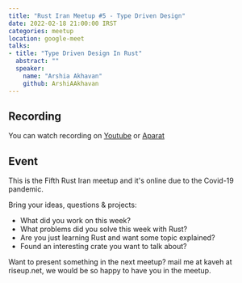 ```yaml
---
title: "Rust Iran Meetup #5 - Type Driven Design"
date: 2022-02-18 21:00:00 IRST
categories: meetup 
location: google-meet
talks:
- title: "Type Driven Design In Rust"
  abstract: ""
  speaker:
    name: "Arshia Akhavan"
    github: ArshiAAkhavan
---
```


## Recording
You can watch recording on [Youtube](https://www.youtube.com/watch?v=7MQ8FbpInsc) or [Aparat](https://www.aparat.com/v/jnWtF)

## Event

This is the Fifth Rust Iran meetup and it's online due to the Covid-19
pandemic.

Bring your ideas, questions & projects:
- What did you work on this week?
- What problems did you solve this week with Rust?
- Are you just learning Rust and want some topic explained?
- Found an interesting crate you want to talk about?

Want to present something in the next meetup? mail me at kaveh at
riseup.net, we would be so happy to have you in the meetup.


